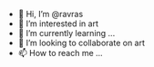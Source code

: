 - 👋 Hi, I’m @ravras
- 👀 I’m interested in art
- 🌱 I’m currently learning ...
- 💞️ I’m looking to collaborate on art
- 📫 How to reach me ...

<!---
ravras/ravras is a ✨ special ✨ repository because its `README.md` (this file) appears on your GitHub profile.
You can click the Preview link to take a look at your changes.
--->
